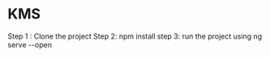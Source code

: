 # KMS

Step 1 : Clone the project
Step 2: npm install
step 3: run the project using ng serve --open
